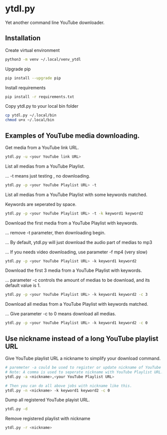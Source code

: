 # ytdl.py
Yet another command line YouTube downloader.

## Installation
Create virtual environment
```bash
python3 -m venv ~/.local/venv_ytdl
```
Upgrade pip
```bash
pip install --upgrade pip
```
Install requirements
```bash
pip install -r requirements.txt
```
Copy ytdl.py to your local bin folder
```bash
cp ytdl.py ~/.local/bin
chmod u+x ~/.local/bin
```

## Examples of YouTube media downloading.
Get media from a YouTube link URL.
```bash
ytdl.py -u <your YouTube link URL>
```
List all medias from a YouTube Playlist.

... -t means just testing , no downloading.
```bash
ytdl.py -p <your YouTube Playlist URL> -t
```
List all medias from a YouTube Playlist with some keywords matched.

Keywords are seperated by space.
```bash
ytdl.py -p <your YouTube Playlist URL> -t -k keyword1 keyword2
```
Download the first media from a YouTube Playlist with keywords.

... remove -t parameter, then downloading begin.

... By default, ytdl.py will just download the audio part of medias to mp3

... If you needs video downloading, use parameter -f mp4 (very slow)
```bash
ytdl.py -p <your YouTube Playlist URL> -k keyword1 keyword2
```
Download the first 3 media from a YouTube Playlist with keywords.

... parameter -c controls the amount of medias to be download, and its default value is 1.
```bash
ytdl.py -p <your YouTube Playlist URL> -k keyword1 keyword2 -c 3
```

Download all medias from a YouTube Playlist with keywords matched.

... Give parameter -c to 0 means download all medias.

```bash
ytdl.py -p <your YouTube Playlist URL> -k keyword1 keyword2 -c 0
```
## Use nickname instead of a long YouTube playlist URL
Give YouTube playlist URL a nickname to simplify your download command.

```bash
# paremeter -a could be used to register or update nickname of YouTube Playlist
# Note: A comma is used to seperate nickname with YouTube Playlist URL.
ytdl.py -a <nickname>,<your YouTube Playlist URL>

# Then you can do all above jobs with nickname like this.
ytdl.py -n <nickname> -k keyword1 keyword2 -c 0
```

Dump all registered YouTube playist URL.
```bash
ytdl.py -d
```

Remove registered playlist with nickname
```bash
ytdl.py -r <nickname>
```
